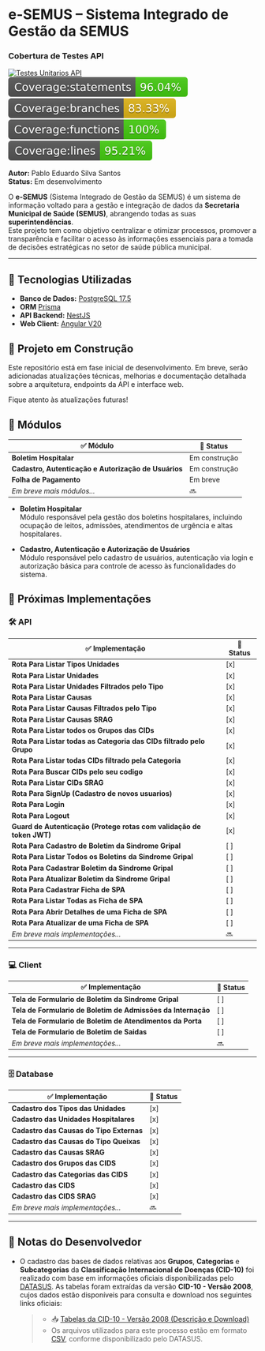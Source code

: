 # e-SEMUS – Sistema Integrado de Gestão da SEMUS

### Cobertura de Testes API

[![Testes Unitarios API](https://github.com/heyitsmepablo/sigsars/actions/workflows/testes-unitarios-api.yml/badge.svg?branch=dev&event=push)](https://github.com/heyitsmepablo/sigsars/actions/workflows/testes-unitarios-api.yml)
![Statements](.github/badges/badge-statements.svg)
![Branches](.github/badges/badge-branches.svg)
![Functions](.github/badges/badge-functions.svg)
![Lines](.github/badges/badge-lines.svg)

**Autor:** Pablo Eduardo Silva Santos  
**Status:** Em desenvolvimento

O **e-SEMUS** (Sistema Integrado de Gestão da SEMUS) é um sistema de informação voltado para a gestão e integração de dados da **Secretaria Municipal de Saúde (SEMUS)**, abrangendo todas as suas **superintendências**.  
Este projeto tem como objetivo centralizar e otimizar processos, promover a transparência e facilitar o acesso às informações essenciais para a tomada de decisões estratégicas no setor de saúde pública municipal.

---

## 🔧 Tecnologias Utilizadas

- **Banco de Dados:** [PostgreSQL 17.5](https://www.postgresql.org/)
- **ORM** [Prisma](https://www.prisma.io/)
- **API Backend:** [NestJS](https://nestjs.com/)
- **Web Client:** [Angular V20](https://angular.dev/)

## 🚧 Projeto em Construção

Este repositório está em fase inicial de desenvolvimento. Em breve, serão adicionadas atualizações técnicas, melhorias e documentação detalhada sobre a arquitetura, endpoints da API e interface web.

Fique atento às atualizações futuras!

## 🧩 Módulos

| ✅ Módulo                                            | 📌 Status     |
| ---------------------------------------------------- | ------------- |
| **Boletim Hospitalar**                               | Em construção |
| **Cadastro, Autenticação e Autorização de Usuários** | Em construção |
| **Folha de Pagamento**                               | Em breve      |
| _Em breve mais módulos..._                           | 🔜            |

- **Boletim Hospitalar**  
  Módulo responsável pela gestão dos boletins hospitalares, incluindo ocupação de leitos, admissões, atendimentos de urgência e altas hospitalares.

- **Cadastro, Autenticação e Autorização de Usuários**  
  Módulo responsável pelo cadastro de usuários, autenticação via login e autorização básica para controle de acesso às funcionalidades do sistema.

## 🚀 Próximas Implementações

### 🛠️ API

| ✅ Implementação                                                     | 📌 Status |
| -------------------------------------------------------------------- | --------- |
| **Rota Para Listar Tipos Unidades**                                  | [x]       |
| **Rota Para Listar Unidades**                                        | [x]       |
| **Rota Para Listar Unidades Filtrados pelo Tipo**                    | [x]       |
| **Rota Para Listar Causas**                                          | [x]       |
| **Rota Para Listar Causas Filtrados pelo Tipo**                      | [x]       |
| **Rota Para Listar Causas SRAG**                                     | [x]       |
| **Rota Para Listar todos os Grupos das CIDs**                        | [x]       |
| **Rota Para Listar todas as Categoria das CIDs filtrado pelo Grupo** | [x]       |
| **Rota Para Listar todas CIDs filtrado pela Categoria**              | [x]       |
| **Rota Para Buscar CIDs pelo seu codigo**                            | [x]       |
| **Rota Para Listar CIDs SRAG**                                       | [x]       |
| **Rota Para SignUp (Cadastro de novos usuarios)**                    | [x]       |
| **Rota Para Login**                                                  | [x]       |
| **Rota Para Logout**                                                 | [x]       |
| **Guard de Autenticação (Protege rotas com validação de token JWT)** | [x]       |
| **Rota Para Cadastro de Boletim da Sindrome Gripal**                 | [ ]       |
| **Rota Para Listar Todos os Boletins da Sindrome Gripal**            | [ ]       |
| **Rota Para Cadastrar Boletim da Sindrome Gripal**                   | [ ]       |
| **Rota Para Atualizar Boletim da Sindrome Gripal**                   | [ ]       |
| **Rota Para Cadastrar Ficha de SPA**                                 | [ ]       |
| **Rota Para Listar Todas as Ficha de SPA**                           | [ ]       |
| **Rota Para Abrir Detalhes de uma Ficha de SPA**                     | [ ]       |
| **Rota Para Atualizar de uma Ficha de SPA**                          | [ ]       |
| _Em breve mais implementações..._                                    | 🔜        |

---

### 💻 Client

| ✅ Implementação                                             | 📌 Status |
| ------------------------------------------------------------ | --------- |
| **Tela de Formulario de Boletim da Sindrome Gripal**         | [ ]       |
| **Tela de Formulario de Boletim de Admissões da Internação** | [ ]       |
| **Tela de Formulario de Boletim de Atendimentos da Porta**   | [ ]       |
| **Tela de Formulario de Boletim de Saidas**                  | [ ]       |
| _Em breve mais implementações..._                            | 🔜        |

---

### 🗄️ Database

| ✅ Implementação                         | 📌 Status |
| ---------------------------------------- | --------- |
| **Cadastro dos Tipos das Unidades**      | [x]       |
| **Cadastro das Unidades Hospitalares**   | [x]       |
| **Cadastro das Causas do Tipo Externas** | [x]       |
| **Cadastro das Causas do Tipo Queixas**  | [x]       |
| **Cadastro das Causas SRAG**             | [x]       |
| **Cadastro dos Grupos das CIDS**         | [x]       |
| **Cadastro das Categorias das CIDS**     | [x]       |
| **Cadastro das CIDS**                    | [x]       |
| **Cadastro das CIDS SRAG**               | [x]       |
| _Em breve mais implementações..._        | 🔜        |

---

## 📄 Notas do Desenvolvedor

- O cadastro das bases de dados relativas aos **Grupos**, **Categorias** e **Subcategorias** da **Classificação Internacional de Doenças (CID-10)** foi realizado com base em informações oficiais disponibilizadas pelo [DATASUS](https://datasus.saude.gov.br/). As tabelas foram extraídas da versão **CID-10 - Versão 2008**, cujos dados estão disponíveis para consulta e download nos seguintes links oficiais:

  > - 📥 [Tabelas da CID-10 - Versão 2008 (Descrição e Download)](http://www2.datasus.gov.br/cid10/V2008/download.htm)
  > - Os arquivos utilizados para este processo estão em formato [CSV](http://www2.datasus.gov.br/cid10/V2008/descrcsv.htm), conforme disponibilizado pelo DATASUS.
